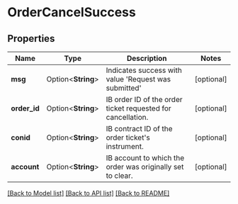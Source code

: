 # OrderCancelSuccess

## Properties

Name | Type | Description | Notes
------------ | ------------- | ------------- | -------------
**msg** | Option<**String**> | Indicates success with value 'Request was submitted' | [optional]
**order_id** | Option<**String**> | IB order ID of the order ticket requested for cancellation. | [optional]
**conid** | Option<**String**> | IB contract ID of the order ticket's instrument. | [optional]
**account** | Option<**String**> | IB account to which the order was originally set to clear. | [optional]

[[Back to Model list]](../README.md#documentation-for-models) [[Back to API list]](../README.md#documentation-for-api-endpoints) [[Back to README]](../README.md)
